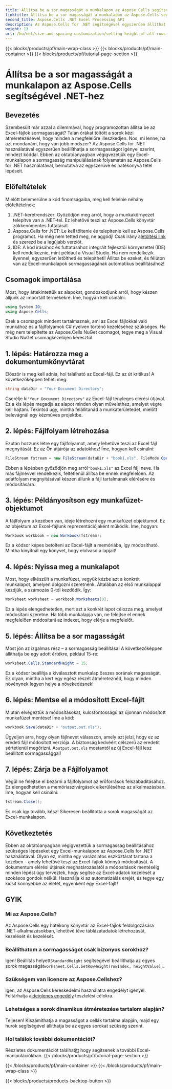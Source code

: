 ```yaml
---
title: Állítsa be a sor magasságát a munkalapon az Aspose.Cells segítségével .NET-hez
linktitle: Állítsa be a sor magasságát a munkalapon az Aspose.Cells segítségével .NET-hez
second_title: Aspose.Cells .NET Excel Processing API
description: Az Aspose.Cells for .NET segítségével egyszerűen állíthat be sormagasságot az Excel munkalapokon. Kövesse átfogó útmutatónkat a lépésenkénti utasításokért.
weight: 13
url: /hu/net/size-and-spacing-customization/setting-height-of-all-rows-in-worksheet/
---
```


{{< blocks/products/pf/main-wrap-class >}}
{{< blocks/products/pf/main-container >}}
{{< blocks/products/pf/tutorial-page-section >}}

# Állítsa be a sor magasságát a munkalapon az Aspose.Cells segítségével .NET-hez

## Bevezetés
Szembesült már azzal a dilemmával, hogy programozottan állítsa be az Excel-fájlok sormagasságát? Talán órákat töltött a sorok kézi átméretezésével, hogy minden a megfelelőre illeszkedjen. Nos, mi lenne, ha azt mondanám, hogy van jobb módszer? Az Aspose.Cells for .NET használatával egyszerűen beállíthatja a sormagasságot igényei szerint, mindezt kóddal. Ebben az oktatóanyagban végigvezetjük egy Excel-munkalapon a sormagasság manipulálásának folyamatán az Aspose.Cells for .NET használatával, bemutatva az egyszerűvé és hatékonyvá tétel lépéseit.
## Előfeltételek
Mielőtt belemerülne a kód finomságaiba, meg kell felelnie néhány előfeltételnek:
1. .NET-keretrendszer: Győződjön meg arról, hogy a munkakörnyezet telepítve van a .NET-tel. Ez lehetővé teszi az Aspose.Cells könyvtár zökkenőmentes futtatását.
2.  Aspose.Cells for .NET: Le kell töltenie és telepítenie kell az Aspose.Cells programot. Ha még nem tetted meg, ne aggódj! Csak irány a[letöltési link](https://releases.aspose.com/cells/net/) és szerezd be a legújabb verziót.
3. IDE: A kód írásához és futtatásához integrált fejlesztői környezettel (IDE) kell rendelkeznie, mint például a Visual Studio. Ha nem rendelkezik ilyennel, egyszerűen letöltheti és telepítheti!
Állítsa be ezeket, és félúton van az Excel-munkalapok sormagasságának automatikus beállításához!
## Csomagok importálása
Most, hogy áttekintettük az alapokat, gondoskodjunk arról, hogy készen álljunk az importált termékekre. Íme, hogyan kell csinálni:
```csharp
using System.IO;
using Aspose.Cells;
```
Ezek a csomagok mindent tartalmaznak, ami az Excel fájlokkal való munkához és a fájlfolyamok C# nyelven történő kezeléséhez szükséges. Ha még nem telepítette az Aspose.Cells NuGet csomagot, tegye meg a Visual Studio NuGet csomagkezelőjén keresztül.
## 1. lépés: Határozza meg a dokumentumkönyvtárat
Először is meg kell adnia, hol található az Excel-fájl. Ez az út kritikus! A következőképpen teheti meg:
```csharp
string dataDir = "Your Document Directory";
```
 Cserélje ki`"Your Document Directory"` az Excel-fájl tényleges elérési útjával. Ez a kis lépés megadja az alapot minden olyan művelethez, amelyet végre kell hajtani. Tekintsd úgy, mintha felállítanád a munkaterületedet, mielőtt belevágnál egy kézműves projektbe.
## 2. lépés: Fájlfolyam létrehozása
Ezután hozzunk létre egy fájlfolyamot, amely lehetővé teszi az Excel fájl megnyitását. Ez az Ön átjárója az adatokhoz! Íme, hogyan kell csinálni:
```csharp
FileStream fstream = new FileStream(dataDir + "book1.xls", FileMode.Open);
```
 Ebben a lépésben győződjön meg arról`"book1.xls"` az Excel fájl neve. Ha más fájlnévvel rendelkezik, feltétlenül állítsa be ennek megfelelően. Az adatfolyam megnyitásával készen állunk a fájl tartalmának elérésére és módosítására.
## 3. lépés: Példányosítson egy munkafüzet-objektumot
A fájlfolyam a kezében van, ideje létrehozni egy munkafüzet objektumot. Ez az objektum az Excel-fájlunk reprezentációjaként működik. Íme, hogyan:
```csharp
Workbook workbook = new Workbook(fstream);
```
Ez a kódsor képes betölteni az Excel-fájlt a memóriába, így módosítható. Mintha kinyitnál egy könyvet, hogy elolvasd a lapjait!
## 4. lépés: Nyissa meg a munkalapot
Most, hogy elkészült a munkafüzet, vegyük kézbe azt a konkrét munkalapot, amelyen dolgozni szeretnénk. Általában az első munkalappal kezdjük, a számozás 0-tól kezdődik. Így:
```csharp
Worksheet worksheet = workbook.Worksheets[0];
```
Ez a lépés elengedhetetlen, mert azt a konkrét lapot célozza meg, amelyet módosítani szeretne. Ha több munkalapja van, ne felejtse el ennek megfelelően módosítani az indexet, hogy elérje a megfelelőt.
## 5. lépés: Állítsa be a sor magasságát
Most jön az izgalmas rész – a sormagasság beállítása! A következőképpen állíthatja be egy adott értékre, például 15-re:
```csharp
worksheet.Cells.StandardHeight = 15;
```
Ez a kódsor beállítja a kiválasztott munkalap összes sorának magasságát. Ez olyan, mintha a kert egy egész részét átméreteznéd, hogy minden növénynek legyen helye a növekedésnek!
## 6. lépés: Mentse el a módosított Excel-fájlt
Miután elvégeztük a módosításokat, kulcsfontosságú az újonnan módosított munkafüzet mentése! Íme a kód:
```csharp
workbook.Save(dataDir + "output.out.xls");
```
 Ügyeljen arra, hogy olyan fájlnevet válasszon, amely azt jelzi, hogy ez az eredeti fájl módosított verziója. A biztonság kedvéért célszerű az eredetit sértetlenül megőrizni. A`output.out.xls` mostantól az új Excel-fájl lesz beállított sormagassággal!
## 7. lépés: Zárja be a Fájlfolyamot
Végül ne felejtse el bezárni a fájlfolyamot az erőforrások felszabadításához. Ez elengedhetetlen a memóriaszivárgások elkerüléséhez az alkalmazásban. Íme, hogyan kell csinálni:
```csharp
fstream.Close();
```
És csak így tovább, kész! Sikeresen beállította a sorok magasságát az Excel-munkalapon.
## Következtetés
Ebben az oktatóanyagban végigvezettük a sormagasság beállításához szükséges lépéseket egy Excel-munkalapon az Aspose.Cells for .NET használatával. Olyan ez, mintha egy varázslatos eszköztárat tartana a kezében – amely lehetővé teszi az Excel-fájlok könnyű módosítását. A dokumentum elérési útjának meghatározásától a módosítások mentéséig minden lépést úgy terveztek, hogy segítse az Excel-adatok kezelését a szokásos gondok nélkül. Használja ki az automatizálás erejét, és tegye egy kicsit könnyebbé az életét, egyenként egy Excel-fájlt!
## GYIK
### Mi az Aspose.Cells?
Az Aspose.Cells egy hatékony könyvtár az Excel-fájlok feldolgozására .NET-alkalmazásokban, lehetővé téve táblázatadatok létrehozását, kezelését és kezelését.
### Beállíthatom a sormagasságot csak bizonyos sorokhoz?
 Igen! Beállítás helyett`StandardHeight` segítségével beállíthatja az egyes sorok magasságát`worksheet.Cells.SetRowHeight(rowIndex, heightValue);`.
### Szükségem van licencre az Aspose.Cellshez?
 Igen, az Aspose.Cells kereskedelmi használatra engedélyt igényel. Feltárhatja a[ideiglenes engedély](https://purchase.aspose.com/temporary-license/) tesztelési célokra.
### Lehetséges a sorok dinamikus átméretezése tartalom alapján?
Teljesen! Kiszámíthatja a magasságot a cellák tartalma alapján, majd egy hurok segítségével állíthatja be az egyes sorokat szükség szerint.
### Hol találok további dokumentációt?
 Részletes dokumentációt találhat[itt](https://reference.aspose.com/cells/net/) hogy segítsenek a további Excel-manipulációkban.
{{< /blocks/products/pf/tutorial-page-section >}}

{{< /blocks/products/pf/main-container >}}
{{< /blocks/products/pf/main-wrap-class >}}

{{< blocks/products/products-backtop-button >}}
